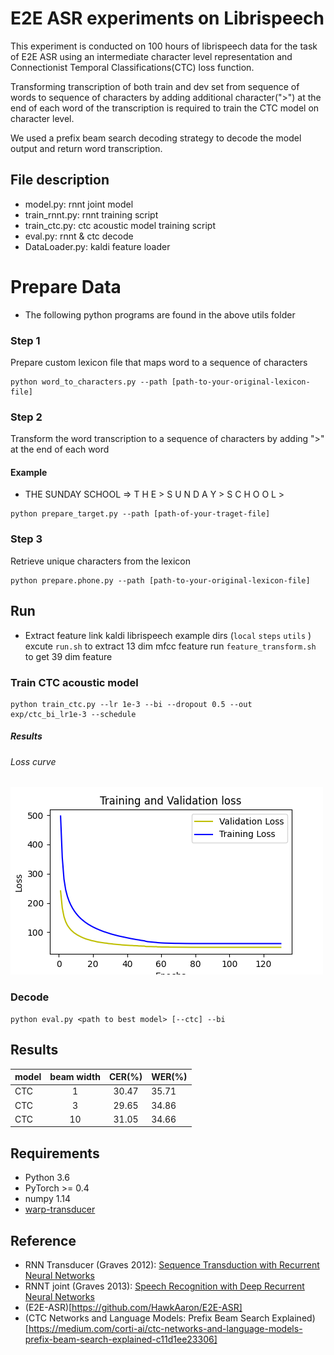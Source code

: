 # E2E ASR experiments on Librispeech 
This experiment is conducted on 100 hours of librispeech data for the task of E2E ASR using an intermediate character level representation and Connectionist Temporal Classifications(CTC) loss function.

Transforming transcription of both train and dev set from sequence of words to sequence of characters by adding additional character(">") at the end of each word of the transcription is required to train the CTC model on character level.  

We used a prefix beam search decoding strategy to decode the model output and return word transcription. 




## File description
* model.py: rnnt joint model
* train_rnnt.py: rnnt training script
* train_ctc.py: ctc acoustic model training script
* eval.py: rnnt & ctc decode
* DataLoader.py: kaldi feature loader





# Prepare Data
 * The following python programs are found in the above utils folder 
### Step 1
Prepare custom lexicon file that maps word to a sequence of characters
```
python word_to_characters.py --path [path-to-your-original-lexicon-file]
```
### Step 2
Transform the word transcription to  a sequence of characters by adding ">" at the end of each word
#### Example
 * THE SUNDAY SCHOOL  => T H E > S U N D A Y > S C H O O L >
```
python prepare_target.py --path [path-of-your-traget-file]
```

### Step 3
Retrieve unique characters from the lexicon
```
python prepare.phone.py --path [path-to-your-original-lexicon-file]
```

## Run
* Extract feature
link kaldi librispeech example dirs (`local` `steps` `utils` )
excute `run.sh` to extract 13 dim mfcc feature
run `feature_transform.sh` to get 39 dim feature 

### Train CTC acoustic model
```
python train_ctc.py --lr 1e-3 --bi --dropout 0.5 --out exp/ctc_bi_lr1e-3 --schedule
```
##### Results
###### Loss curve
<img src="img/loss.png"/>


### Decode 
```
python eval.py <path to best model> [--ctc] --bi
```


## Results
|model|beam width | CER(%)| WER(%)|
|-----|:---------:|:---:|:----|
|CTC  |1 | 30.47 |35.71|
|CTC | 3| 29.65| 34.86|
|CTC |10 | 31.05|34.66|



## Requirements
* Python 3.6
* PyTorch >= 0.4
* numpy 1.14
* [warp-transducer](https://github.com/HawkAaron/warp-transducer)

## Reference
* RNN Transducer (Graves 2012): [Sequence Transduction with Recurrent Neural Networks](https://arxiv.org/abs/1211.3711)
* RNNT joint (Graves 2013): [Speech Recognition with Deep Recurrent Neural Networks](https://arxiv.org/abs/1303.5778 )
* (E2E-ASR)[https://github.com/HawkAaron/E2E-ASR]
* (CTC Networks and Language Models: Prefix Beam Search Explained)[https://medium.com/corti-ai/ctc-networks-and-language-models-prefix-beam-search-explained-c11d1ee23306]
